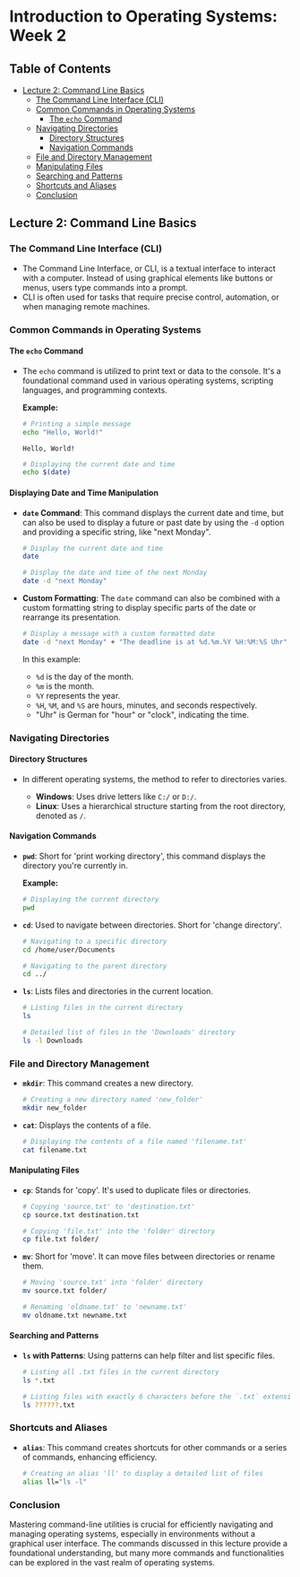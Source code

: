 # Introduction to Operating Systems: Week 2

## Table of Contents

  - [Lecture 2: Command Line Basics](#lecture-2-command-line-basics)
    - [The Command Line Interface (CLI)](#the-command-line-interface-cli)
    - [Common Commands in Operating Systems](#common-commands-in-operating-systems)
      - [The `echo` Command](#the-echo-command)
    - [Navigating Directories](#navigating-directories)
      - [Directory Structures](#directory-structures)
      - [Navigation Commands](#navigation-commands)
    - [File and Directory Management](#file-and-directory-management)
    - [Manipulating Files](#manipulating-files)
    - [Searching and Patterns](#searching-and-patterns)
    - [Shortcuts and Aliases](#shortcuts-and-aliases)
    - [Conclusion](#conclusion)

## Lecture 2: Command Line Basics

### The Command Line Interface (CLI)

- The Command Line Interface, or CLI, is a textual interface to interact with a computer. Instead of using graphical elements like buttons or menus, users type commands into a prompt.
- CLI is often used for tasks that require precise control, automation, or when managing remote machines.

### Common Commands in Operating Systems

#### The `echo` Command

- The `echo` command is utilized to print text or data to the console. It's a foundational command used in various operating systems, scripting languages, and programming contexts.
  
  **Example:**
  ```bash
  # Printing a simple message
  echo "Hello, World!"
  ```
  ```
  Hello, World!
  ```

  ```bash
  # Displaying the current date and time
  echo $(date)
  ```

#### Displaying Date and Time Manipulation

- **`date` Command**: This command displays the current date and time, but can also be used to display a future or past date by using the `-d` option and providing a specific string, like "next Monday".

  ```bash
  # Display the current date and time
  date
  ```

  ```bash
  # Display the date and time of the next Monday
  date -d "next Monday"
  ```

- **Custom Formatting**: The `date` command can also be combined with a custom formatting string to display specific parts of the date or rearrange its presentation.

  ```bash
  # Display a message with a custom formatted date
  date -d "next Monday" + "The deadline is at %d.%m.%Y %H:%M:%S Uhr"
  ```

  In this example:
  - `%d` is the day of the month.
  - `%m` is the month.
  - `%Y` represents the year.
  - `%H`, `%M`, and `%S` are hours, minutes, and seconds respectively.
  - "Uhr" is German for "hour" or "clock", indicating the time.
 
### Navigating Directories

#### Directory Structures

- In different operating systems, the method to refer to directories varies.

  - **Windows**: Uses drive letters like `C:/` or `D:/`.
  - **Linux**: Uses a hierarchical structure starting from the root directory, denoted as `/`.

#### Navigation Commands

- **`pwd`**: Short for 'print working directory', this command displays the directory you're currently in.
  
  **Example:**
  ```bash
  # Displaying the current directory
  pwd
  ```

- **`cd`**: Used to navigate between directories. Short for 'change directory'.
  
  ```bash
  # Navigating to a specific directory
  cd /home/user/Documents
  ```

  ```bash
  # Navigating to the parent directory
  cd ../
  ```

- **`ls`**: Lists files and directories in the current location.
  
  ```bash
  # Listing files in the current directory
  ls
  ```

  ```bash
  # Detailed list of files in the 'Downloads' directory
  ls -l Downloads
  ```

### File and Directory Management

- **`mkdir`**: This command creates a new directory.
  
  ```bash
  # Creating a new directory named 'new_folder'
  mkdir new_folder
  ```

- **`cat`**: Displays the contents of a file.
  
  ```bash
  # Displaying the contents of a file named 'filename.txt'
  cat filename.txt
  ```

#### Manipulating Files

- **`cp`**: Stands for 'copy'. It's used to duplicate files or directories.
  
  ```bash
  # Copying 'source.txt' to 'destination.txt'
  cp source.txt destination.txt
  ```

  ```bash
  # Copying 'file.txt' into the 'folder' directory
  cp file.txt folder/
  ```

- **`mv`**: Short for 'move'. It can move files between directories or rename them.
  
  ```bash
  # Moving 'source.txt' into 'folder' directory
  mv source.txt folder/
  ```

  ```bash
  # Renaming 'oldname.txt' to 'newname.txt'
  mv oldname.txt newname.txt
  ```

#### Searching and Patterns

- **`ls` with Patterns**: Using patterns can help filter and list specific files.
  
  ```bash
  # Listing all .txt files in the current directory
  ls *.txt
  ```

  ```bash
  # Listing files with exactly 6 characters before the `.txt` extension
  ls ??????.txt
  ```

### Shortcuts and Aliases

- **`alias`**: This command creates shortcuts for other commands or a series of commands, enhancing efficiency.

  ```bash
  # Creating an alias 'll' to display a detailed list of files
  alias ll="ls -l"
  ```

### Conclusion

Mastering command-line utilities is crucial for efficiently navigating and managing operating systems, especially in environments without a graphical user interface. The commands discussed in this lecture provide a foundational understanding, but many more commands and functionalities can be explored in the vast realm of operating systems.
